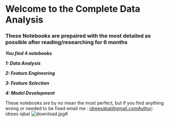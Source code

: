 # Welcome to the Complete Data Analysis

### These Notebooks are prepaired with the most detailed as possible after reading/researching for 6 months

***You find 4 notebooks***

***1: Data Analysis***

***2: Feature Engineering***

***3: Feature Selection***

***4: Model Development***

These notebooks are by no mean the most perfect, but if you find anything wrong or needed to be fixed
email me : idreesqbal@gmail.comAuthor: idrees iqbal
![download.jpg](attachment:download.jpg)# 


```python

```

